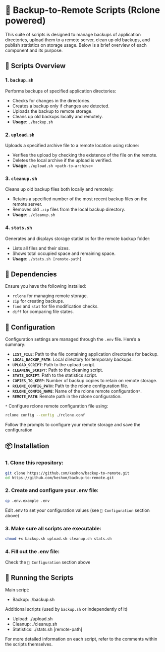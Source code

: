 # 🎯 Backup-to-Remote Scripts (Rclone powered)

This suite of scripts is designed to manage backups of application directories, upload them to a remote server, clean up old backups, and publish statistics on storage usage. Below is a brief overview of each component and its purpose.

## 📁 Scripts Overview

### 1. **`backup.sh`** 
Performs backups of specified application directories:
- Checks for changes in the directories.
- Creates a backup only if changes are detected.
- Uploads the backup to remote storage.
- Cleans up old backups locally and remotely.
- **Usage**: `./backup.sh`

### 2. **`upload.sh`**
Uploads a specified archive file to a remote location using rclone:
- Verifies the upload by checking the existence of the file on the remote.
- Deletes the local archive if the upload is verified.
- **Usage**: `./upload.sh <path-to-archive>`

### 3. **`cleanup.sh`**
Cleans up old backup files both locally and remotely:
- Retains a specified number of the most recent backup files on the remote server.
- Removes old `.zip` files from the local backup directory.
- **Usage**: `./cleanup.sh`

### 4. **`stats.sh`**
Generates and displays storage statistics for the remote backup folder:
- Lists all files and their sizes.
- Shows total occupied space and remaining space.
- **Usage**: `./stats.sh [remote-path]`

## 🔧 Dependencies

Ensure you have the following installed:
- `rclone` for managing remote storage.
- `zip` for creating backups.
- `find` and `stat` for file modification checks.
- `diff` for comparing file states.

## 🌟 Configuration

Configuration settings are managed through the `.env` file. Here’s a summary:

- **`LIST_FILE`**: Path to the file containing application directories for backup.
- **`LOCAL_BACKUP_PATH`**: Local directory for temporary backups.
- **`UPLOAD_SCRIPT`**: Path to the upload script.
- **`CLEANING_SCRIPT`**: Path to the cleaning script.
- **`STATS_SCRIPT`**: Path to the statistics script.
- **`COPIES_TO_KEEP`**: Number of backup copies to retain on remote storage.
- **`RCLONE_CONFIG_PATH`**: Path to the rclone configuration file.
- **`RCLONE_CONFIG_NAME`**: Name of the rclone remote configuration`*`.
- **`REMOTE_PATH`**: Remote path in the rclone configuration.

`*` Configure rclone remote configuration file using:
```bash
rclone config --config ./rclone.conf
```
Follow the prompts to configure your remote storage and save the configuration

## 📦 Installation

### 1. Clone this repository:
```bash
git clone https://github.com/keshon/backup-to-remote.git
cd https://github.com/keshon/backup-to-remote.git
```

### 2. Create and configure your .env file:
```bash
cp .env.example .env
```
Edit .env to set your configuration values (see `🌟 Configuration` section above)

### 3. Make sure all scripts are executable:
```bash
chmod +x backup.sh upload.sh cleanup.sh stats.sh
```

### 4. Fill out the .env file:
Check the `🌟 Configuration` section above

## 🚀 Running the Scripts
Main script:
- Backup: ./backup.sh

Additional scripts (used by `backup.sh` or independently of it)
- Upload: ./upload.sh <path-to-archive>
- Cleanup: ./cleanup.sh
- Statistics: ./stats.sh [remote-path]

For more detailed information on each script, refer to the comments within the scripts themselves.
